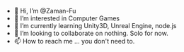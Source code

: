 - 👋 Hi, I’m @Zaman-Fu
- 👀 I’m interested in Computer Games
- 🌱 I’m currently learning Unity3D, Unreal Engine, node.js
- 💞️ I’m looking to collaborate on nothing. Solo for now.
- 📫 How to reach me ... you don't need to.

<!---
Zaman-Fu/Zaman-Fu is a ✨ special ✨ repository because its `README.md` (this file) appears on your GitHub profile.
You can click the Preview link to take a look at your changes.
--->
